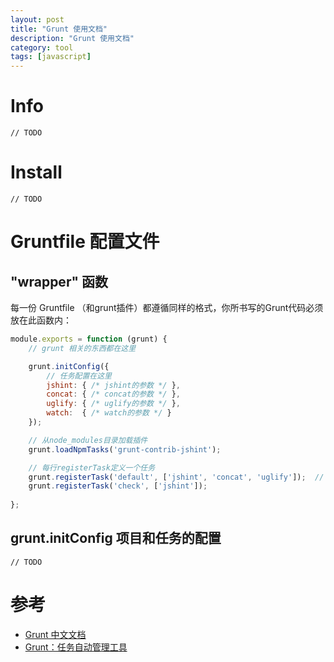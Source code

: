 ```yaml
---
layout: post
title: "Grunt 使用文档"
description: "Grunt 使用文档"
category: tool
tags: [javascript]
---
```


# Info

	// TODO

# Install

	// TODO

# Gruntfile 配置文件

## "wrapper" 函数

每一份 Gruntfile （和grunt插件）都遵循同样的格式，你所书写的Grunt代码必须放在此函数内：

```javascript
module.exports = function (grunt) {
	// grunt 相关的东西都在这里

	grunt.initConfig({
		// 任务配置在这里
		jshint: { /* jshint的参数 */ },
		concat: { /* concat的参数 */ },
		uglify: { /* uglify的参数 */ },
		watch:  { /* watch的参数 */ }
	});

	// 从node_modules目录加载插件
	grunt.loadNpmTasks('grunt-contrib-jshint');

	// 每行registerTask定义一个任务
	grunt.registerTask('default', ['jshint', 'concat', 'uglify']);	// 这是默认任务
	grunt.registerTask('check', ['jshint']);
	
};
```

## grunt.initConfig 项目和任务的配置

	// TODO


# 参考

- [Grunt 中文文档](http://www.gruntjs.net/)
- [Grunt：任务自动管理工具](http://javascript.ruanyifeng.com/tool/grunt.html)


